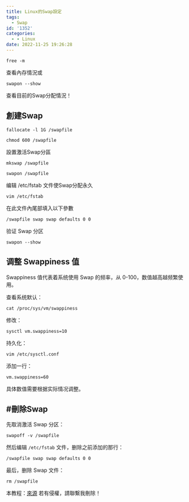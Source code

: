 ```yaml
---
title: Linux的Swap設定
tags:
  - Swap
id: '1352'
categories:
  - - Linux
date: 2022-11-25 19:26:28
---
```


```
free -m
```

查看內存情況或

```
swapon --show
```

查看目前的Swap分配情況！

## 創建Swap

```
fallocate -l 1G /swapfile

chmod 600 /swapfile
```

設置激活Swap分區

```
mkswap /swapfile

swapon /swapfile
```

编辑 /etc/fstab 文件使Swap分配永久

```
vim /etc/fstab
```

在此文件內尾部填入以下參數

```
/swapfile swap swap defaults 0 0
```

验证 Swap 分区

```
swapon --show
```

## 调整 Swappiness 值

Swappiness 值代表着系统使用 Swap 的频率，从 0-100，数值越高越频繁使用。

查看系统默认：

```
cat /proc/sys/vm/swappiness
```

修改：

```
sysctl vm.swappiness=10
```

持久化：

```
vim /etc/sysctl.conf
```

添加一行：

```
vm.swappiness=60
```

具体数值需要根据实际情况调整。

## #刪除Swap

先取消激活 Swap 分区：

```
swapoff -v /swapfile
```

然后编辑 `/etc/fstab` 文件，删除之前添加的那行：

```
/swapfile swap swap defaults 0 0
```

最后，删除 Swap 文件：

```
rm /swapfile
```

本教程：[來源](https://meta.appinn.net/t/topic/27359) 若有侵權，請聯繫我刪除！